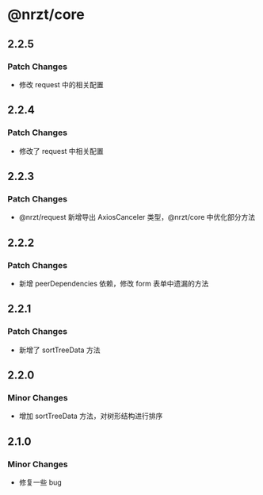# @nrzt/core

## 2.2.5

### Patch Changes

- 修改 request 中的相关配置

## 2.2.4

### Patch Changes

- 修改了 request 中相关配置

## 2.2.3

### Patch Changes

- @nrzt/request 新增导出 AxiosCanceler 类型，@nrzt/core 中优化部分方法

## 2.2.2

### Patch Changes

- 新增 peerDependencies 依赖，修改 form 表单中遗漏的方法

## 2.2.1

### Patch Changes

- 新增了 sortTreeData 方法

## 2.2.0

### Minor Changes

- 增加 sortTreeData 方法，对树形结构进行排序

## 2.1.0

### Minor Changes

- 修复一些 bug
